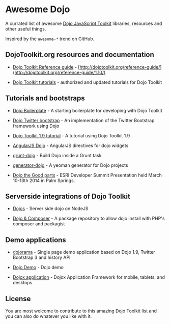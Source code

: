 # Awesome Dojo

A currated list of awesome [Dojo JavaScript Toolkit](http://dojotoolkit.org) libraries, resources and other useful things.

Inspired by the `awesome-*` trend on GitHub.

## DojoToolkit.org resources and documentation

* [Dojo Toolkit Reference guide](https://github.com/dojo/docs) - [http://dojotoolkit.org/reference-guide/](http://dojotoolkit.org/reference-guide/1.10/)

* [Dojo Toolkit tutorials](http://dojotoolkit.org/documentation/) - authorized and updated tutorials for Dojo Toolkit

## Tutorials and bootstraps

* [Dojo Boilerplate](https://github.com/csnover/dojo-boilerplate) - A starting boilerplate for developing with Dojo Toolkit

* [Dojo Twitter bootstrap](https://github.com/xsokev/Dojo-Bootstrap) - An implementation of the Twitter Bootstrap framework using Dojo

* [Dojo Toolkit 1.9 tutorial](https://github.com/cepa/dojo-tutorial) - A tutorial using Dojo Toolkit 1.9

* [AngularJS Dojo](https://github.com/adrobisch/angular-dojo) - AngularJS directives for dojo widgets

* [grunt-dojo](https://github.com/phated/grunt-dojo) - Build Dojo inside a Grunt task

* [generator-dojo](https://github.com/bryanforbes/generator-dojo) - A yeoman generator for Dojo projects

* [Dojo the Good parts](https://github.com/DavidSpriggs/Dojo--The-Good-Parts) - ESRI Developer Summit Presentation held March 10-13th 2014 in Palm Springs.

## Serverside integrations of Dojo Toolkit

* [Dojos](https://github.com/supnate/dojos) - Server side dojo on NodeJS

* [Dojo & Composer](https://github.com/superdweebie/dojo) - A package repository to allow dojo install with PHP's composer and packagist

## Demo applications

* [dojorama](https://github.com/sirprize/dojorama) - Single page demo application based on Dojo 1.9, Twitter Bootstrap 3 and history API

* [Dojo Demo](https://github.com/rmurphey/dojo-demo) - Dojo demo

* [Dojox application](https://github.com/dmachi/dojox_application) - Dojox Application Framework for mobile, tablets, and desktops

## License

You are most welcome to contribute to this amazing Dojo Toolkit list and you can also do whatever you like with it.

